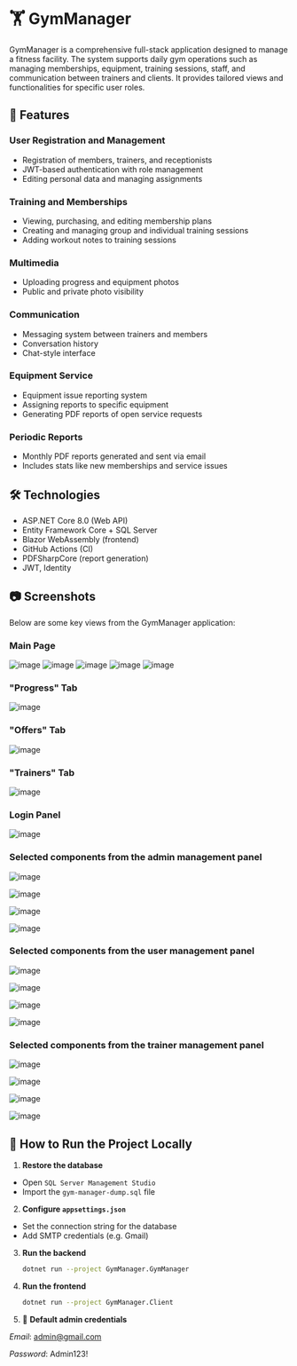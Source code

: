 # 🏋️ GymManager

GymManager is a comprehensive full-stack application designed to manage a fitness facility. The system supports daily gym operations such as managing memberships, equipment, training sessions, staff, and communication between trainers and clients. It provides tailored views and functionalities for specific user roles.

## 🧰 Features

### User Registration and Management
- Registration of members, trainers, and receptionists
- JWT-based authentication with role management
- Editing personal data and managing assignments

### Training and Memberships
- Viewing, purchasing, and editing membership plans
- Creating and managing group and individual training sessions
- Adding workout notes to training sessions

### Multimedia
- Uploading progress and equipment photos
- Public and private photo visibility

### Communication
- Messaging system between trainers and members
- Conversation history
- Chat-style interface

### Equipment Service
- Equipment issue reporting system
- Assigning reports to specific equipment
- Generating PDF reports of open service requests

### Periodic Reports
- Monthly PDF reports generated and sent via email
- Includes stats like new memberships and service issues

## 🛠️ Technologies

- ASP.NET Core 8.0 (Web API)
- Entity Framework Core + SQL Server
- Blazor WebAssembly (frontend)
- GitHub Actions (CI)
- PDFSharpCore (report generation)
- JWT, Identity

## 📷 Screenshots

Below are some key views from the GymManager application:


### Main Page

![image](https://github.com/user-attachments/assets/efe7632b-eefc-46a7-b201-ef198eaa2601)
![image](https://github.com/user-attachments/assets/7f3c80b2-d1bb-49a1-9583-031562980fe4)
![image](https://github.com/user-attachments/assets/78db3dd3-dfe2-4b30-bad5-b11c5f8179b1)
![image](https://github.com/user-attachments/assets/1a8d276d-ada4-4281-b9b1-92a73ee8d354)
![image](https://github.com/user-attachments/assets/c631f63f-8a7f-4653-8b44-a897afb7c21e)



### "Progress" Tab

![image](https://github.com/user-attachments/assets/4bab52f8-0430-43f5-8e3b-63e9e7980e30)




### "Offers" Tab

![image](https://github.com/user-attachments/assets/9749e10f-caae-4184-86fa-ca309b42f149)




### "Trainers" Tab

![image](https://github.com/user-attachments/assets/fecb7b06-8bf7-46ac-9a98-9d4c360c7e6d)



### Login Panel

![image](https://github.com/user-attachments/assets/a33194c8-7a30-4031-9b25-c634ec4a8da1)



### Selected components from the admin management panel

![image](https://github.com/user-attachments/assets/0fab499a-353e-4323-b8f3-60a4fd70733d)

![image](https://github.com/user-attachments/assets/6b9f2156-da76-4cf1-aa56-4b7f9ddaf7e4)

![image](https://github.com/user-attachments/assets/1cd03d44-c90a-47a0-8de8-a32d41cb1756)

![image](https://github.com/user-attachments/assets/8d120d9c-41b0-4c13-8694-73d31d3e10ec)



### Selected components from the user management panel

![image](https://github.com/user-attachments/assets/1a3bb8be-be6d-40bc-923f-e3d943abaf0f)

![image](https://github.com/user-attachments/assets/8f549d91-374e-428a-a482-5e409fa3045b)

![image](https://github.com/user-attachments/assets/00599cf7-8318-4fea-9a41-f7a28afbaad8)

![image](https://github.com/user-attachments/assets/745c9c68-8e12-4e18-9d90-46ee1c842f12)




### Selected components from the trainer management panel

![image](https://github.com/user-attachments/assets/6d92b78b-7a73-4aa2-9286-3df4946989d8)

![image](https://github.com/user-attachments/assets/f6e75b7f-e460-4478-91e5-e172efaf98bb)

![image](https://github.com/user-attachments/assets/0090503f-924f-47a8-956e-6a043a8f72ab)

![image](https://github.com/user-attachments/assets/8298fd74-b100-4bf5-b55e-8d4a20a88a1a)




## 🚀 How to Run the Project Locally

1.  **Restore the database**
   - Open `SQL Server Management Studio`
   - Import the `gym-manager-dump.sql` file

2.  **Configure `appsettings.json`**
   - Set the connection string for the database
   - Add SMTP credentials (e.g. Gmail)

3. **Run the backend**
   ```bash
   dotnet run --project GymManager.GymManager

4. **Run the frontend**
   ```bash
   dotnet run --project GymManager.Client

5. 🔑 **Default admin credentials**

  *Email*: admin@gmail.com

  *Password*: Admin123!








